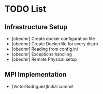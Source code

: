 TODO List
======================


Infrastructure Setup
----------------------
- [obedmr] Create docker configuration file 
- [obedmr] Create Dockerfile for every distro
- [obedmr] Reading from config.ini
- [obedmr] Exceptions handling
- [obedmr] Remote Physical setup

MPI Implementation
---------------------
- [VictorRodriguez]Initial commit
